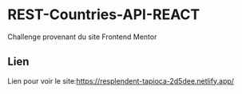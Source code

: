 # REST-Countries-API-REACT

Challenge provenant du site Frontend Mentor 

## Lien 

Lien pour voir le site:https://resplendent-tapioca-2d5dee.netlify.app/
